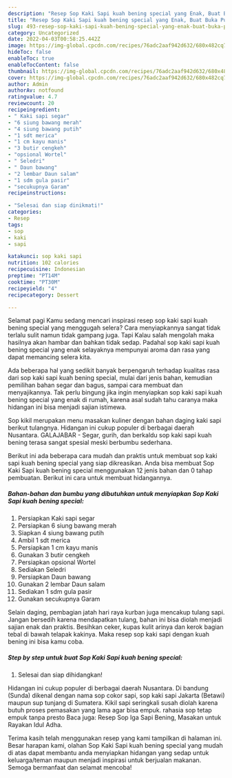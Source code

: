 ```yaml
---
description: "Resep Sop Kaki Sapi kuah bening special yang Enak, Buat Buka Puasa Enak"
title: "Resep Sop Kaki Sapi kuah bening special yang Enak, Buat Buka Puasa Enak"
slug: 493-resep-sop-kaki-sapi-kuah-bening-special-yang-enak-buat-buka-puasa-enak
category: Uncategorized
date: 2022-04-03T00:58:25.442Z
image: https://img-global.cpcdn.com/recipes/76adc2aaf942d632/680x482cq70/sop-kaki-sapi-kuah-bening-special-foto-resep-utama.jpg
hideToc: false
enableToc: true
enableTocContent: false
thumbnail: https://img-global.cpcdn.com/recipes/76adc2aaf942d632/680x482cq70/sop-kaki-sapi-kuah-bening-special-foto-resep-utama.jpg
cover: https://img-global.cpcdn.com/recipes/76adc2aaf942d632/680x482cq70/sop-kaki-sapi-kuah-bening-special-foto-resep-utama.jpg
author: Admin
authorAv: notfound
ratingvalue: 4.7
reviewcount: 20
recipeingredient:
- " Kaki sapi segar"
- "6 siung bawang merah"
- "4 siung bawang putih"
- "1 sdt merica"
- "1 cm kayu manis"
- "3 butir cengkeh"
- "opsional Wortel"
- " Seledri"
- " Daun bawang"
- "2 lembar Daun salam"
- "1 sdm gula pasir"
- "secukupnya Garam"
recipeinstructions:

- "Selesai dan siap dinikmati!"
categories:
- Resep
tags:
- sop
- kaki
- sapi

katakunci: sop kaki sapi 
nutrition: 102 calories
recipecuisine: Indonesian
preptime: "PT14M"
cooktime: "PT30M"
recipeyield: "4"
recipecategory: Dessert

---
```



Selamat pagi Kamu sedang mencari inspirasi resep sop kaki sapi kuah bening special yang menggugah selera? Cara menyiapkannya sangat tidak terlalu sulit namun tidak gampang juga. Tapi Kalau salah mengolah maka hasilnya akan hambar dan bahkan tidak sedap. Padahal sop kaki sapi kuah bening special yang enak selayaknya mempunyai aroma dan rasa yang dapat memancing selera kita.


Ada beberapa hal yang sedikit banyak berpengaruh terhadap kualitas rasa dari sop kaki sapi kuah bening special, mulai dari jenis bahan, kemudian pemilihan bahan segar dan bagus, sampai cara membuat dan menyajikannya. Tak perlu bingung jika ingin menyiapkan sop kaki sapi kuah bening special yang enak di rumah, karena asal sudah tahu caranya maka hidangan ini bisa menjadi sajian istimewa.

Sop kikil merupakan menu masakan kuliner dengan bahan daging kaki sapi berikut tulangnya. Hidangan ini cukup populer di berbagai daerah Nusantara. GALAJABAR - Segar, gurih, dan berkaldu sop kaki sapi kuah bening terasa sangat spesial meski berbumbu sederhana.


Berikut ini ada beberapa cara mudah dan praktis untuk membuat sop kaki sapi kuah bening special yang siap dikreasikan. Anda bisa membuat Sop Kaki Sapi kuah bening special menggunakan 12 jenis bahan dan 0 tahap pembuatan. Berikut ini cara untuk membuat hidangannya.

<!--inarticleads1-->

##### Bahan-bahan dan bumbu yang dibutuhkan untuk menyiapkan Sop Kaki Sapi kuah bening special:

1. Persiapkan  Kaki sapi segar
1. Persiapkan 6 siung bawang merah
1. Siapkan 4 siung bawang putih
1. Ambil 1 sdt merica
1. Persiapkan 1 cm kayu manis
1. Gunakan 3 butir cengkeh
1. Persiapkan opsional Wortel
1. Sediakan  Seledri
1. Persiapkan  Daun bawang
1. Gunakan 2 lembar Daun salam
1. Sediakan 1 sdm gula pasir
1. Gunakan secukupnya Garam


Selain daging, pembagian jatah hari raya kurban juga mencakup tulang sapi. Jangan bersedih karena mendapatkan tulang, bahan ini bisa diolah menjadi sajian enak dan praktis. Besihkan ceker, kupas kulit arinya dan kerok bagian tebal di bawah telapak kakinya. Maka resep sop kaki sapi dengan kuah bening ini bisa kamu coba. 

<!--inarticleads2-->

##### Step by step untuk buat Sop Kaki Sapi kuah bening special:


1. Selesai dan siap dihidangkan!

Hidangan ini cukup populer di berbagai daerah Nusantara. Di bandung (Sunda) dikenal dengan nama sop cokor sapi, sop kaki sapi Jakarta (Betawi) maupun sup tunjang di Sumatera. Kikil sapi seringkali susah diolah karena butuh proses pemasakan yang lama agar bisa empuk. rahasia sop tetap empuk tanpa presto Baca juga: Resep Sop Iga Sapi Bening, Masakan untuk Rayakan Idul Adha. 

Terima kasih telah menggunakan resep yang kami tampilkan di halaman ini. Besar harapan kami, olahan Sop Kaki Sapi kuah bening special yang mudah di atas dapat membantu anda menyiapkan hidangan yang sedap untuk keluarga/teman maupun menjadi inspirasi untuk berjualan makanan. Semoga bermanfaat dan selamat mencoba!
